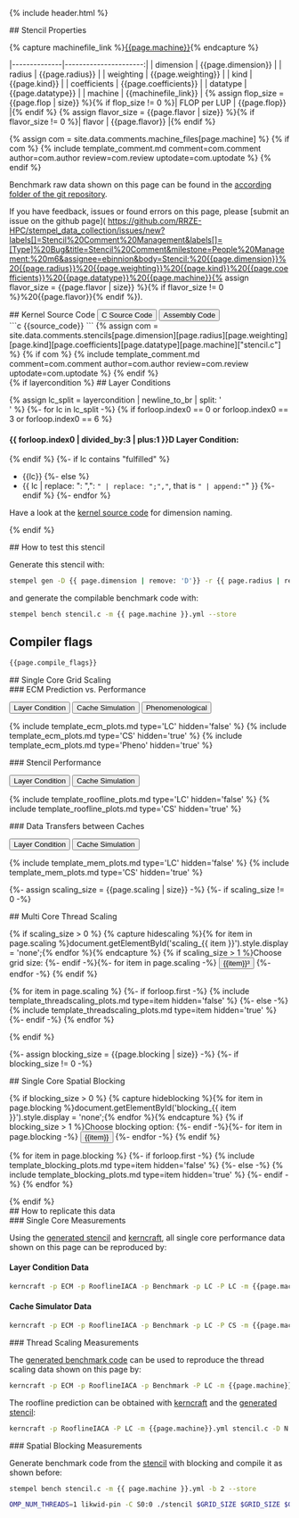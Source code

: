 {% include header.html %}

<div markdown="1" class="section-block-full">

<div markdown="1" class="section-block-half">
## Stencil Properties

{% capture machinefile_link %}[{{page.machine}}](https://github.com/RRZE-HPC/stempel_data_collection/blob/master/_data/machine_files/{{page.machine}}.yml){% endcapture %}

|--------------|----------------------:|
| dimension    | {{page.dimension}}    |
| radius       | {{page.radius}}       |
| weighting    | {{page.weighting}}    |
| kind         | {{page.kind}}         |
| coefficients | {{page.coefficients}} |
| datatype     | {{page.datatype}}     |
| machine      | {{machinefile_link}}  |
{% assign flop_size = {{page.flop | size}} %}{% if flop_size != 0 %}| FLOP per LUP       | {{page.flop}}       |{% endif %}
{% assign flavor_size = {{page.flavor | size}} %}{% if flavor_size != 0 %}| flavor       | {{page.flavor}}       |{% endif %}

{% assign com = site.data.comments.machine_files[page.machine] %}
{% if com %}
{% include template_comment.md comment=com.comment author=com.author review=com.review uptodate=com.uptodate %}
{% endif %}

Benchmark raw data shown on this page can be found in the [according folder of the git repository](https://github.com/RRZE-HPC/stempel_data_collection/tree/master/stencils/{{page.dimension}}/{{page.radius}}/{{page.weighting}}/{{page.kind}}/{{page.coefficients}}/{{page.datatype}}/{{page.machine}}/).

If you have feedback, issues or found errors on this page, please [submit an issue on the github page](
https://github.com/RRZE-HPC/stempel_data_collection/issues/new?labels[]=Stencil%20Comment%20Management&labels[]=[Type]%20Bug&title=Stencil%20Comment&milestone=People%20Management:%20m6&assignee=ebinnion&body=Stencil:%20{{page.dimension}}%20{{page.radius}}%20{{page.weighting}}%20{{page.kind}}%20{{page.coefficients}}%20{{page.datatype}}%20{{page.machine}}{% assign flavor_size = {{page.flavor | size}} %}{% if flavor_size != 0 %}%20{{page.flavor}}{% endif %}).

</div>

<div markdown="1" class="section-block-half">
## Kernel Source Code

<input class="code-button" type="button" onclick="document.getElementById('c_source').style.display = 'block';document.getElementById('asm_source').style.display = 'none'" value="C Source Code" />
<input class="code-button" type="button" onclick="document.getElementById('asm_source').style.display = 'block';document.getElementById('c_source').style.display = 'none';" value="Assembly Code" />

<div markdown="1" id="c_source">
```c
{{source_code}}
```
{% assign com = site.data.comments.stencils[page.dimension][page.radius][page.weighting][page.kind][page.coefficients][page.datatype][page.machine]["stencil.c"] %}
{% if com %}
{% include template_comment.md comment=com.comment author=com.author review=com.review uptodate=com.uptodate %}
{% endif %}
</div>

<div markdown="1" id="asm_source" style="display:none;">
```nasm
{{source_code_asm}}
```
</div>
</div>

</div>

<div markdown="1" class="section-block-full">

<div markdown="1" class="section-block-half">
{% if layercondition %}
## Layer Conditions

{% assign lc_split = layercondition | newline_to_br | split: '<br />' %}
{%- for lc in lc_split -%}
{% if forloop.index0 == 0 or forloop.index0 == 3 or forloop.index0 == 6 %}

#### {{ forloop.index0 | divided_by:3 | plus:1 }}D Layer Condition:
{% endif %}
{%- if lc contains "fulfilled" %}
- {{lc}}
{%- else %}
- {{ lc | replace: ": ",": `" | replace: ";","`, that is	`" | append:"`" }}
{%- endif %}
{%- endfor %}

Have a look at the [kernel source code](#kernel-source-code) for dimension naming.

<!--
grep "\[[a-z]" stencil.c | sed -r 's/([A-Z])\[([0-9]*)\]/\1\2/g' | sed 's/.* =//;s/ c[0-9]* //;s/[ijk]//g;s/(//g;s/)//g;s/+ /,/g;s/\* /,/g;s/\[\]/\[0\]/g;s/+,/,/;s/[[:space:]]//g;s/[a-Z][0-9]*/\"&\":/g;s/\]\[/,/g' | tr -d '\n'
-->

<!-- <script>
function get_url() {
var jsonstr='{"dimensions":3,"arrays":{"type":"double","bytes_per_element":8,"dimension":[1024,1024,1024]},"accesses":{"a":[0,0,0],"a":[-1,-1,-1],"a":[0,-1,-1],"a":[+1,-1,-1],"a":[-1,0,-1],"a":[0,0,-1],"a":[+1,0,-1],"a":[-1,+1,-1],"a":[0,+1,-1],"a":[+1,+1,-1],"a":[-1,-1,0],"a":[0,-1,0],"a":[+1,-1,0],"a":[-1,0,0],"a":[+1,0,0],"a":[-1,+1,0],"a":[0,+1,0],"a":[+1,+1,0],"a":[-1,-1,+1],"a":[0,-1,+1],"a":[+1,-1,+1],"a":[-1,0,+1],"a":[0,0,+1],"a":[+1,0,+1],"a":[-1,+1,+1],"a":[0,+1,+1],"a":[+1,+1,+1]},"cache_sizes":{"L1":{"size":32768,"cores":1,"available":32768},"L2":{"size":262144,"cores":1,"available":262144},"L3":{"size":20971520,"cores":1,"available":20971520}},"safety_margin":2}'
return "https://rrze-hpc.github.io/layer-condition/#calculator%23!"+encodeURIComponent(JSON.stringify(jsonstr));
}
</script>

<a href='get_url()'>Layer Condition website</a> -->
{% endif %}
</div>

<div markdown="1" class="section-block-half">
## How to test this stencil

Generate this stencil with:
```bash
stempel gen -D {{ page.dimension | remove: 'D'}} -r {{ page.radius | remove: 'r'}} -t {{ page.datatype }} -C {{ page.coefficients }} -k {{ page.kind }} {% if page.weighting == 'isotropic' %}-i{% elsif page.weighting == 'heterogeneous' %}-e{% elsif page.weighting == 'homogeneous' %}-o{% elsif page.weighting == 'point-symmetric' %}-p{% endif %} --store stencil.c
```

and generate the compilable benchmark code with:
```bash
stempel bench stencil.c -m {{ page.machine }}.yml --store
```

## Compiler flags
```bash
{{page.compile_flags}}
```
</div>

</div>

<div markdown="1" class="section-block-full">
## Single Core Grid Scaling

<div markdown="1" class="section-block-half">
### ECM Prediction vs. Performance

<input class="plot-button" type="button" value="Layer Condition"
  onclick="document.getElementById('ecm_LC').style.display = 'block';
           document.getElementById('ecm_CS').style.display = 'none';
           document.getElementById('ecm_Pheno').style.display = 'none';" />
<input class="plot-button" type="button" value="Cache Simulation"
  onclick="document.getElementById('ecm_CS').style.display = 'block';
           document.getElementById('ecm_LC').style.display = 'none';
           document.getElementById('ecm_Pheno').style.display = 'none';" />
<input class="plot-button" type="button" value="Phenomenological"
  onclick="document.getElementById('ecm_Pheno').style.display = 'block';
           document.getElementById('ecm_CS').style.display = 'none';
           document.getElementById('ecm_LC').style.display = 'none';" />

{% include template_ecm_plots.md type='LC' hidden='false' %}
{% include template_ecm_plots.md type='CS' hidden='true' %}
{% include template_ecm_plots.md type='Pheno' hidden='true' %}

</div>

<div markdown="1" class="section-block-half">
### Stencil Performance

<input class="plot-button" type="button" value="Layer Condition"
  onclick="document.getElementById('rfl_LC').style.display = 'block';
           document.getElementById('rfl_CS').style.display = 'none';" />
<input class="plot-button" type="button" value="Cache Simulation"
  onclick="document.getElementById('rfl_CS').style.display = 'block';
           document.getElementById('rfl_LC').style.display = 'none';" />

{% include template_roofline_plots.md type='LC' hidden='false' %}
{% include template_roofline_plots.md type='CS' hidden='true' %}
</div>

</div>

<div markdown="1" class="section-block-full">

<div markdown="1" class="section-block-half">
### Data Transfers between Caches

<input class="plot-button" type="button" value="Layer Condition"
  onclick="document.getElementById('mem_LC').style.display = 'block';
           document.getElementById('mem_CS').style.display = 'none';" />
<input class="plot-button" type="button" value="Cache Simulation"
  onclick="document.getElementById('mem_CS').style.display = 'block';
           document.getElementById('mem_LC').style.display = 'none';" />

{% include template_mem_plots.md type='LC' hidden='false' %}
{% include template_mem_plots.md type='CS' hidden='true' %}
</div>

</div>


<div markdown="1" class="section-block-full">

{%- assign scaling_size = {{page.scaling | size}} -%}
{%- if scaling_size != 0 -%}

<div markdown="1" class="section-block-half">
## Multi Core Thread Scaling

{% if scaling_size > 0 %}
{% capture hidescaling %}{% for item in page.scaling %}document.getElementById('scaling_{{ item }}').style.display = 'none';{% endfor %}{% endcapture %}
{% if scaling_size > 1 %}Choose grid size: {%- endif -%}{%- for item in page.scaling -%}
<input class="plot-button" type="button" onclick="{{hidescaling}}document.getElementById('scaling_{{ item }}').style.display = 'block';" value="{{item}}³" />
{%- endfor -%}
{% endif %}

{% for item in page.scaling %}
  {%- if forloop.first -%}
    {% include template_threadscaling_plots.md type=item hidden='false' %}
  {%- else -%}
    {% include template_threadscaling_plots.md type=item hidden='true' %}
  {%- endif -%}
{% endfor %}
</div>
{% endif %}

{%- assign blocking_size = {{page.blocking | size}} -%}
{%- if blocking_size != 0 -%}
<div markdown="1" class="section-block-half">
## Single Core Spatial Blocking

{% if blocking_size > 0 %}
{% capture hideblocking %}{% for item in page.blocking %}document.getElementById('blocking_{{ item }}').style.display = 'none';{% endfor %}{% endcapture %}
{% if blocking_size > 1 %}Choose blocking option: {%- endif -%}{%- for item in page.blocking -%}
<input class="plot-button" type="button" onclick="{{hideblocking}}document.getElementById('blocking_{{ item }}').style.display = 'block';" value="{{item}}" />
{%- endfor -%}
{% endif %}

{% for item in page.blocking %}
  {%- if forloop.first -%}
    {% include template_blocking_plots.md type=item hidden='false' %}
  {%- else -%}
    {% include template_blocking_plots.md type=item hidden='true' %}
  {%- endif -%}
{% endfor %}
</div>
{% endif %}

</div>

<div markdown="1" class="section-block-full">
## How to replicate this data

<div markdown="1" class="section-block-half">
### Single Core Measurements

Using the [generated stencil](#how-to-test-this-stencil) and [kerncraft](https://github.com/RRZE-HPC/kerncraft), all single core performance data shown on this page can be reproduced by:

#### Layer Condition Data
```bash
kerncraft -p ECM -p RooflineIACA -p Benchmark -p LC -P LC -m {{page.machine}}.yml stencil.c -D N $GRID_SIZE -D M $GRID_SIZE -D P $GRID_SIZE -vvv --cores 1 --compiler icc
```

#### Cache Simulator Data
```bash
kerncraft -p ECM -p RooflineIACA -p Benchmark -p LC -P CS -m {{page.machine}}.yml stencil.c -D N $GRID_SIZE -D M $GRID_SIZE -D P $GRID_SIZE -vvv --cores 1 --compiler icc
```
</div>

<div markdown="1" class="section-block-half">
### Thread Scaling Measurements

The [generated benchmark code](#how-to-test-this-stencil) can be used to reproduce the thread scaling data shown on this page by:
```bash
kerncraft -p ECM -p RooflineIACA -p Benchmark -P LC -m {{page.machine}}.yml stencil.c -D N $GRID_SIZE -D M $GRID_SIZE -D P $GRID_SIZE -vvv --cores $CORES --compiler icc
```

The roofline prediction can be obtained with [kerncraft](https://github.com/RRZE-HPC/kerncraft) and the [generated stencil](#how-to-test-this-stencil):
```bash
kerncraft -p RooflineIACA -P LC -m {{page.machine}}.yml stencil.c -D N $GRID_SIZE -D M $GRID_SIZE -D P $GRID_SIZE -vvv --cores ${threads} --compiler icc
```
</div>

<div markdown="1" class="section-block-half">
### Spatial Blocking Measurements

Generate benchmark code from the [stencil](#how-to-test-this-stencil) with blocking and compile it as shown before:
```bash
stempel bench stencil.c -m {{ page.machine }}.yml -b 2 --store
```

```bash
OMP_NUM_THREADS=1 likwid-pin -C S0:0 ./stencil $GRID_SIZE $GRID_SIZE $GRID_SIZE $BLOCKING_M $BLOCKING_N $BLOCKING_P
```
</div>

</div>
